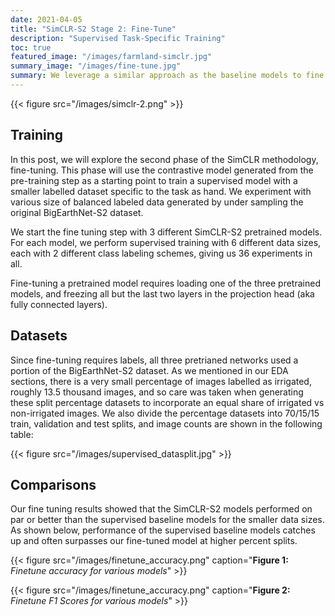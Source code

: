 ```yaml
---
date: 2021-04-05
title: "SimCLR-S2 Stage 2: Fine-Tune"
description: "Supervised Task-Specific Training"
toc: true
featured_image: "/images/farmland-simclr.jpg"
summary_image: "/images/fine-tune.jpg"
summary: We leverage a similar approach as the baseline models to fine tune our pretrained contrastive learning model. We train multipe data splits on our largest CNN architecture ResNet152, to maximize performance of the fine-tuned model.
---
```


{{< figure src="/images/simclr-2.png" >}}

## Training
In this post, we will explore the second phase of the SimCLR methodology, fine-tuning. This phase will use the contrastive model generated from the pre-training step as a starting point to train a supervised model with a smaller labelled dataset specific to the task as hand. We experiment with various size of balanced labeled data generated by under sampling the original BigEarthNet-S2 dataset.

We start the fine tuning step with 3 different SimCLR-S2 pretrained models. For each model, we perform supervised training with 6 different data sizes, each with 2 different class labeling schemes, giving us 36 experiments in all.

Fine-tuning a pretrained model requires loading one of the three pretrained models, and freezing all but the last two layers in the projection head (aka fully connected layers). 

## Datasets
Since fine-tuning requires labels, all three pretrianed networks used a portion of the BigEarthNet-S2 dataset. As we mentioned in our EDA sections, there is a very small percentage of images labelled as irrigated, roughly 13.5 thousand images, and so care was taken when generating these split percentage datasets to incorporate an equal share of irrigated vs non-irrigated images. We also divide the percentage datasets into 70/15/15 train, validation and test splits, and image counts are shown in the following table:

{{< figure src="/images/supervised_datasplit.jpg" >}}

## Comparisons
Our fine tuning results showed that the SimCLR-S2 models performed on par or better than the supervised baseline models for the smaller data sizes. As shown below, performance of the supervised baseline models catches up and often surpasses our fine-tuned model at higher percent splits. 

{{< figure src="/images/finetune_accuracy.png" caption="**Figure 1:** *Finetune accuracy for various models*" >}}


{{< figure src="/images/finetune_accuracy.png" caption="**Figure 2:** *Finetune F1 Scores for various models*" >}}


